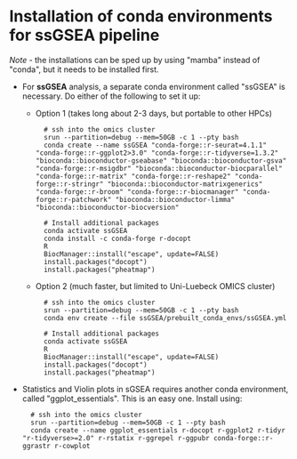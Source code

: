 # Installation of conda environments for ssGSEA pipeline
*Note* - the installations can be sped up by using "mamba" instead of "conda", but it needs to be installed first.

- For **ssGSEA** analysis, a separate conda environment called "ssGSEA" is necessary. Do either of the following to set it up:

    - Option 1 (takes long about 2-3 days, but portable to other HPCs)

            # ssh into the omics cluster
            srun --partition=debug --mem=50GB -c 1 --pty bash
            conda create --name ssGSEA "conda-forge::r-seurat=4.1.1" "conda-forge::r-ggplot2>3.0" "conda-forge::r-tidyverse=1.3.2" "bioconda::bioconductor-gseabase" "bioconda::bioconductor-gsva" "conda-forge::r-msigdbr" "bioconda::bioconductor-biocparallel" "conda-forge::r-matrix" "conda-forge::r-reshape2" "conda-forge::r-stringr" "bioconda::bioconductor-matrixgenerics" "conda-forge::r-broom" "conda-forge::r-biocmanager" "conda-forge::r-patchwork" "bioconda::bioconductor-limma" "bioconda::bioconductor-biocversion"
            
            # Install additional packages
            conda activate ssGSEA
            conda install -c conda-forge r-docopt
            R
            BiocManager::install("escape", update=FALSE)
            install.packages("docopt")
            install.packages("pheatmap")
        
    - Option 2 (much faster, but limited to Uni-Luebeck OMICS cluster)

            # ssh into the omics cluster
            srun --partition=debug --mem=50GB -c 1 --pty bash
            conda env create --file ssGSEA/prebuilt_conda_envs/ssGSEA.yml 
            
            # Install additional packages
            conda activate ssGSEA
            R
            BiocManager::install("escape", update=FALSE)
            install.packages("docopt")
            install.packages("pheatmap")

- Statistics and Violin plots in sGSEA requires another conda environment, called "ggplot_essentials". This is an easy one. Install using:
    
        # ssh into the omics cluster
        srun --partition=debug --mem=50GB -c 1 --pty bash 
        conda create --name ggplot_essentials r-docopt r-ggplot2 r-tidyr "r-tidyverse>=2.0" r-rstatix r-ggrepel r-ggpubr conda-forge::r-ggrastr r-cowplot